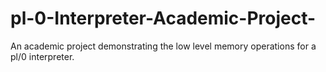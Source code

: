 # pl-0-Interpreter-Academic-Project-
An academic project demonstrating the low level memory operations for a pl/0 interpreter.

